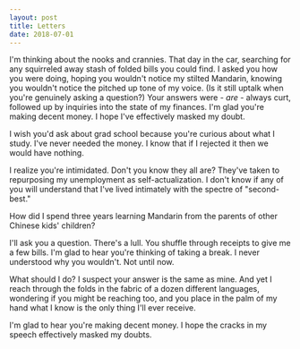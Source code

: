 ```yaml
---
layout: post
title: Letters
date: 2018-07-01
---
```


I'm thinking about the nooks and crannies. That day in the car, searching for any squirreled away stash of folded bills you could find. I asked you how you were doing, hoping you wouldn't notice my stilted Mandarin, knowing you wouldn't notice the pitched up tone of my voice. (Is it still uptalk when you're genuinely asking a question?) Your answers were - *are* - always curt, followed up by inquiries into the state of my finances. I'm glad you're making decent money. I hope I've effectively masked my doubt.

I wish you'd ask about grad school because you're curious about what I study. I've never needed the money. I know that if I rejected it then we would have nothing.

I realize you're intimidated. Don't you know they all are? They've taken to repurposing my unemployment as self-actualization. I don't know if any of you will understand that I've lived intimately with the spectre of "second-best."

How did I spend three years learning Mandarin from the parents of other Chinese kids' children?

I'll ask you a question. There's a lull. You shuffle through receipts to give me a few bills. I'm glad to hear you're thinking of taking a break. I never understood why you wouldn't. Not until now.

What should I do? I suspect your answer is the same as mine. And yet I reach through the folds in the fabric of a dozen different languages, wondering if you might be reaching too, and you place in the palm of my hand what I know is the only thing I'll ever receive. 

I'm glad to hear you're making decent money. I hope the cracks in my speech effectively masked my doubts.
